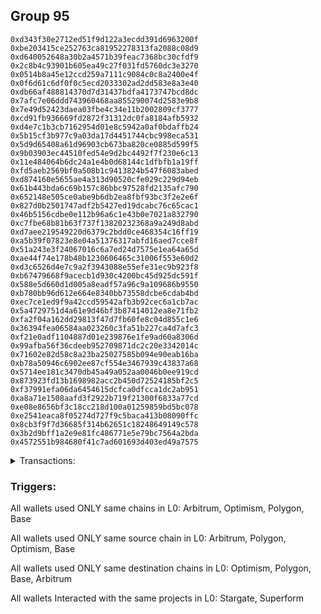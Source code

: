 ## Group 95

```0x65ed3a9b7205a96620d78b6350497bdbb0a95336
0xd343f30e2712ed51f9d122a3ecdd391d6963200f
0xbe203415ce252763ca81952278313fa2088c08d9
0xd640052648a30b2a4571b39feac7368bc30cfdf9
0x2c8b4c93901b605ea49c27f031fd5760dc3e3270
0x0514b8a45e12ccd259a7111c9084c0c8a2400e4f
0x0f6d61c6df0f0c5ecd2033302ad2dd583e8a3e40
0xdb66af488814370d7d31437bdfa4173747bcd8dc
0x7afc7e06ddd743960468aa855290074d2583e9b8
0x7e49d52423daea03fbe4c34e11b2002809cf3777
0xcd91fb936669fd2872f31312dc0fa8184afb5932
0xd4e7c1b3cb7162954d01e8c5942a0af0bdaffb24
0x5b15cf3b977c9a03da17d4451744cbc998eca531
0x5d9d65408a61d96903cb673ba820ce0885d599f5
0x9b03903ec44510fed54e9d2bc4492f7f230e6c13
0x11e484064b6dc24a1e4b0d68144c1dfbfb1a19ff
0xfd5aeb2569bf0a508b1c9413824b547f6083abed
0xd874160e5655ae4a313d90520cfe029c229d94eb
0x61b443bda6c69b157c86bbc97528fd2135afc790
0x652148e505ce0abe9b6db2ea8fbf93bc3f2e2e6f
0x827d0b2501747adf2b5427ed19dcabc76c65cac1
0x46b5156cdbe0e112b96a6c1e43b0e7021a832790
0xc7fbe68b81b63f737f13820232368a9a249d8abd
0xd7aee219549220d6379c2bdd0ce468354c16ff19
0xa5b39f07823e8e04a51376317abfd16aed7cce8f
0x51a243e3f24067016c6a7ed24d7575e1ea64a65d
0xae44f74e178b48b1230606465c31006f553e60d2
0xd3c6526d4e7c9a2f3943088e55efe31ec9b923f8
0xb67479668f9acecb1d930c4200bc45d925dc591f
0x588e5d660d1d005a8eadf57a96c9a109686b9550
0xb780bb96d612e664e8340bb73558dcbe6cdab4bd
0xec7ce1ed9f9a42ccd59542afb3b92cec6a1cb7ac
0x5a4729751d4a61e9d46bf3b87414012ea8e71fb2
0xfa2f04a162dd29813f47d7fb60fe8c04d855c1e6
0x36394fea06584aa023260c3fa51b227ca4d7afc3
0xf21e0adf1104887d01e239876e1fe9ad60a8306d
0x99afba56f36cdeeb952709871dc2c20e3342014c
0x71602e82d58c8a23ba25027585b094e90eab16ba
0xb78a50946c6902ee87cf554e3467939c43837a68
0x5714ee181c3470db45a49a052aa0046b0ee919cd
0x873923fd13b1698982acc2b450d72524185bf2c5
0xf37991efa06da6454615dcfca0dfcca1dc2ab951
0xa8a71e1508aafd3f2922b719f21300f6833a77cd
0xe08e8656bf3c18cc218d100a01259859bd5bc078
0xe2541eaca8f05274d727f9c5baca413b08090ffc
0x8cb3f9f7d36685f314b62651c18248649149c578
0x3b2d9bff1a2e9e81fc486771e5e79bc7564a2bda
0x4572551b984680f41c7ad601693d403ed49a7575
```
<details>
<summary>Transactions:</summary>

Hashes: 

Wallet: 0x65ed3a9b7205a96620d78b6350497bdbb0a95336

       Hash: 0x7a81b292010f8514c39116b65eaa41218b46dbbb2a465c74a5e37089786e304d
         - source chain: Arbitrum
         - destination chain: Optimism
         - project: Stargate
         - contract: 0x352d8275aae3e0c2404d9f68f6cee084b5beb3dd
         - value USD: 18.683226933
       Hash: 0x16eaf4288bdbec7cc9394283bd096f7708c2754c7acdb90fcce9c4971307830c
         - source chain: Polygon
         - destination chain: Optimism
         - project: Superform
         - contract: 0x8a3e646d9fdaa5ce032743fce4d81b5fa8723be2
       Hash: 0xbc59cc4af0132f5df76b408b177a9c128f59a70d35821d0349d8e7d484749061
         - source chain: Optimism
         - destination chain: Polygon
         - project: Superform
         - contract: 0x8a3e646d9fdaa5ce032743fce4d81b5fa8723be2
       Hash: 0xffb08402644f70e7ed1cdad0d96d91605d89454ce60721900c64cd698d8b31e4
         - source chain: Arbitrum
         - destination chain: Base
         - project: Superform
         - contract: 0x8a3e646d9fdaa5ce032743fce4d81b5fa8723be2
       Hash: 0xb36043ad32deda9e6edc4dab14b774d9cbbd443d7790d9d587918481ba82828a
         - source chain: Base
         - destination chain: Arbitrum
         - project: Superform
         - contract: 0x8a3e646d9fdaa5ce032743fce4d81b5fa8723be2
Wallet: 0xd343f30e2712ed51f9d122a3ecdd391d6963200f

       Hash:0x59f5a70f0462d6ae3c2401468bfa6e4179cd1d31145a0cff3a361e24f10417e1
         - source chain: Arbitrum
         - destination chain: Optimism
         - project: Stargate
         - contract: 0x352d8275aae3e0c2404d9f68f6cee084b5beb3dd
         - value USD: 18.465375173
       Hash:0xe24651d9304a2dc34751d393f112e1c43e8b3ded3bd6ab9064c1e10bf4d925f2
         - source chain: Polygon
         - destination chain: Optimism
         - project: Superform
         - contract: 0x8a3e646d9fdaa5ce032743fce4d81b5fa8723be2
       Hash:0x2049cbb805caf5b874bff32295861240ea6c63d48a2df6df99c6f3a6cdbc1cdb
         - source chain: Base
         - destination chain: Arbitrum
         - project: Superform
         - contract: 0x8a3e646d9fdaa5ce032743fce4d81b5fa8723be2
       Hash:0x9defbdfccd882d1b30a02249c96046b921c3612a59e8e176641df3c0659b9a7d
         - source chain: Arbitrum
         - destination chain: Base
         - project: Superform
         - contract: 0x8a3e646d9fdaa5ce032743fce4d81b5fa8723be2
       Hash:0x6c74c88a448fbd3c94fc879b273af7dc0a745278418ad99148ec3ee10d3cadeb
         - source chain: Optimism
         - destination chain: Polygon
         - project: Superform
         - contract: 0x8a3e646d9fdaa5ce032743fce4d81b5fa8723be2
Wallet: 0xbe203415ce252763ca81952278313fa2088c08d9

       Hash:0xfbd1bffb5efba3ce9d66454a9b5a36443ed5238a18e015a4e19608090b6df539
         - source chain: Arbitrum
         - destination chain: Optimism
         - project: Stargate
         - contract: 0x352d8275aae3e0c2404d9f68f6cee084b5beb3dd
         - value USD: 20.186330984
       Hash:0x8404a8b524e1ad564451bfb258ace2e8462932af01d476e4adb6daae314c0e7a
         - source chain: Arbitrum
         - destination chain: Base
         - project: Superform
         - contract: 0x8a3e646d9fdaa5ce032743fce4d81b5fa8723be2
       Hash:0xaf49921a4f25383d4aa3be441cf2247f33262d8f6a41acd16b89a5659d422b1f
         - source chain: Optimism
         - destination chain: Polygon
         - project: Superform
         - contract: 0x8a3e646d9fdaa5ce032743fce4d81b5fa8723be2
       Hash:0x34be8f4a600d18342c8a034ed304297a0938fe91eee417b96b38c5b9d69b3e74
         - source chain: Polygon
         - destination chain: Optimism
         - project: Superform
         - contract: 0x8a3e646d9fdaa5ce032743fce4d81b5fa8723be2
       Hash:0x2948f26f58bb42d7528185e4fbe41cf6b28a4edde02a297ba6f6a24746117db9
         - source chain: Base
         - destination chain: Arbitrum
         - project: Superform
         - contract: 0x8a3e646d9fdaa5ce032743fce4d81b5fa8723be2
Wallet: 0xd640052648a30b2a4571b39feac7368bc30cfdf9

       Hash:0x6760dca9282205c42111c509b25dc6faa222e564eebd6cb3afff376f7da23b64
         - source chain: Arbitrum
         - destination chain: Optimism
         - project: Stargate
         - contract: 0x352d8275aae3e0c2404d9f68f6cee084b5beb3dd
         - value USD: 20.266877291
       Hash:0x96c84735c344a857166b7d555bae388e255d8d1b2738dcd2729fdbfa9e5a8d86
         - source chain: Base
         - destination chain: Arbitrum
         - project: Superform
         - contract: 0x8a3e646d9fdaa5ce032743fce4d81b5fa8723be2
       Hash:0xc55cea5f7053d2603452fa3ad0f9f01e9ee2304d87c2a730eee83773efc2558b
         - source chain: Polygon
         - destination chain: Optimism
         - project: Superform
         - contract: 0x8a3e646d9fdaa5ce032743fce4d81b5fa8723be2
       Hash:0x3ae802a5915d6d64ff90232d82fe7180a39d7f242b8ac0eebc5b25b4013215bc
         - source chain: Arbitrum
         - destination chain: Base
         - project: Superform
         - contract: 0x8a3e646d9fdaa5ce032743fce4d81b5fa8723be2
       Hash:0x9f6dac0b9bc9037012d00acafaedc2917a77e3ab443c9ccf90f0b9e475268062
         - source chain: Optimism
         - destination chain: Polygon
         - project: Superform
         - contract: 0x8a3e646d9fdaa5ce032743fce4d81b5fa8723be2
Wallet: 0x2c8b4c93901b605ea49c27f031fd5760dc3e3270

       Hash:0xc579c0897127e0132de08a970af6512c7c9445ea2fa6f0b1fec7188176ed4b3a
         - source chain: Arbitrum
         - destination chain: Optimism
         - project: Stargate
         - contract: 0x352d8275aae3e0c2404d9f68f6cee084b5beb3dd
         - value USD: 18.278147019
       Hash:0xd7a5cbc9d01a6e72396bdd5549d666cdbf15648aeafdd03b72c2f63376512504
         - source chain: Arbitrum
         - destination chain: Base
         - project: Superform
         - contract: 0x8a3e646d9fdaa5ce032743fce4d81b5fa8723be2
       Hash:0x422b33458354a5291792b25cedd0481c76e07659bd53621c5c9728e985bef225
         - source chain: Optimism
         - destination chain: Polygon
         - project: Superform
         - contract: 0x8a3e646d9fdaa5ce032743fce4d81b5fa8723be2
       Hash:0x04b583905a7f293d5589b9d9c55497f26b9ff8465da9dc2c5cf41998d778e378
         - source chain: Polygon
         - destination chain: Optimism
         - project: Superform
         - contract: 0x8a3e646d9fdaa5ce032743fce4d81b5fa8723be2
       Hash:0x59e35fb701cded9adb65c2b4739cf72f5bb45ecea3cb6268970f8a8f44553ed2
         - source chain: Base
         - destination chain: Arbitrum
         - project: Superform
         - contract: 0x8a3e646d9fdaa5ce032743fce4d81b5fa8723be2
Wallet: 0x0514b8a45e12ccd259a7111c9084c0c8a2400e4f

       Hash:0xeb7cb963d409ed77926338e83c0ae9adcd5c4939592baf48a09fc709c17aa6ac
         - source chain: Arbitrum
         - destination chain: Optimism
         - project: Stargate
         - contract: 0x352d8275aae3e0c2404d9f68f6cee084b5beb3dd
         - value USD: 20.199425018
       Hash:0xe73c046c4d50aea12c838c6d1053f4723fb18fb76a70bd1695ce748f3e6f6e6a
         - source chain: Optimism
         - destination chain: Polygon
         - project: Superform
         - contract: 0x8a3e646d9fdaa5ce032743fce4d81b5fa8723be2
       Hash:0x87e920ba37921aecf1a30cf0c1bd6795e6f3416c9e7825d3279ef98dbaf5ff70
         - source chain: Polygon
         - destination chain: Optimism
         - project: Superform
         - contract: 0x8a3e646d9fdaa5ce032743fce4d81b5fa8723be2
       Hash:0x7d439a04143a14b952434c2f15e2ce2721c62462ade478b85d857a4c171808f2
         - source chain: Base
         - destination chain: Arbitrum
         - project: Superform
         - contract: 0x8a3e646d9fdaa5ce032743fce4d81b5fa8723be2
       Hash:0x888c6ac66ef1b92fc61f205abf618de0fd49398ddd9b6030e0841114c846582c
         - source chain: Arbitrum
         - destination chain: Base
         - project: Superform
         - contract: 0x8a3e646d9fdaa5ce032743fce4d81b5fa8723be2
Wallet: 0x0f6d61c6df0f0c5ecd2033302ad2dd583e8a3e40

       Hash:0x680f5f306f39a1d4224850f8070a715eaf4a5fec2b6f629ba82118f30031dcce
         - source chain: Arbitrum
         - destination chain: Optimism
         - project: Stargate
         - contract: 0x352d8275aae3e0c2404d9f68f6cee084b5beb3dd
         - value USD: 18.965220986
       Hash:0x5782a523303e17bf938d4575a9dd72af4074453318a285fc3f83093134baba3b
         - source chain: Base
         - destination chain: Arbitrum
         - project: Superform
         - contract: 0x8a3e646d9fdaa5ce032743fce4d81b5fa8723be2
       Hash:0x708945e0a7eab277953e8ff62a007aba4a9c27f29bea0f1c42d1046d6b8f3fea
         - source chain: Arbitrum
         - destination chain: Base
         - project: Superform
         - contract: 0x8a3e646d9fdaa5ce032743fce4d81b5fa8723be2
       Hash:0xf099fd1cf68f23eea967dd39cf7ef83358a0221f2b0d140da5f1ab4df18863ec
         - source chain: Optimism
         - destination chain: Polygon
         - project: Superform
         - contract: 0x8a3e646d9fdaa5ce032743fce4d81b5fa8723be2
       Hash:0x6511996213722014b88d6a5de0c1a1a4f2d5cf8097b26c3ecf8cf1e4c84a58f3
         - source chain: Polygon
         - destination chain: Optimism
         - project: Superform
         - contract: 0x8a3e646d9fdaa5ce032743fce4d81b5fa8723be2
Wallet: 0xdb66af488814370d7d31437bdfa4173747bcd8dc

       Hash:0x79581642a06bce5041a17870371168b2e3ff42fd30920dda884f6df9486507f4
         - source chain: Arbitrum
         - destination chain: Optimism
         - project: Stargate
         - contract: 0x352d8275aae3e0c2404d9f68f6cee084b5beb3dd
         - value USD: 18.52162264
       Hash:0x2c0a52d5fceb0f17688d1ab918b59699f6580937a39cb7b898b162abf3c9aebc
         - source chain: Polygon
         - destination chain: Optimism
         - project: Superform
         - contract: 0x8a3e646d9fdaa5ce032743fce4d81b5fa8723be2
       Hash:0x55461058c3b1767638636118e46e5040c37b4d42e9efc1638121d497b4b01488
         - source chain: Base
         - destination chain: Arbitrum
         - project: Superform
         - contract: 0x8a3e646d9fdaa5ce032743fce4d81b5fa8723be2
       Hash:0x8db0b845f41985908d477db00193ec9484a9660d89deb488595cc3f1a48ec487
         - source chain: Arbitrum
         - destination chain: Base
         - project: Superform
         - contract: 0x8a3e646d9fdaa5ce032743fce4d81b5fa8723be2
       Hash:0x29a627c719a527fbacb2adfdce0546f578c78f4517554ee9deca7a863a3b9f8d
         - source chain: Optimism
         - destination chain: Polygon
         - project: Superform
         - contract: 0x8a3e646d9fdaa5ce032743fce4d81b5fa8723be2
Wallet: 0x7afc7e06ddd743960468aa855290074d2583e9b8

       Hash:0xd97b1f1d8c9c753c0848b6c314ebe9cb2f28c4289ea68c2fb01aaabf722c6d35
         - source chain: Arbitrum
         - destination chain: Optimism
         - project: Stargate
         - contract: 0x352d8275aae3e0c2404d9f68f6cee084b5beb3dd
         - value USD: 18.457004912
       Hash:0xce4979820773bc5363411ba43154178481b2248ae17e281f0a9786b847fd5708
         - source chain: Base
         - destination chain: Arbitrum
         - project: Superform
         - contract: 0x8a3e646d9fdaa5ce032743fce4d81b5fa8723be2
       Hash:0x8525c600850681c50edec11a7d40bb65c5dc5e497c6e95ca88bf01a81c08e76a
         - source chain: Arbitrum
         - destination chain: Base
         - project: Superform
         - contract: 0x8a3e646d9fdaa5ce032743fce4d81b5fa8723be2
       Hash:0x850f0d27e3121ce8723f322ab572116d8b6b5871a58e3079aeb6d5675f4237b3
         - source chain: Optimism
         - destination chain: Polygon
         - project: Superform
         - contract: 0x8a3e646d9fdaa5ce032743fce4d81b5fa8723be2
       Hash:0x779965d612d96d112a24c01580566ee07d054cbf66166a26b86f3a3ab8e450df
         - source chain: Polygon
         - destination chain: Optimism
         - project: Superform
         - contract: 0x8a3e646d9fdaa5ce032743fce4d81b5fa8723be2
Wallet: 0x7e49d52423daea03fbe4c34e11b2002809cf3777

       Hash:0xfd093fa5e3fa26823bcf0d1dcdd30c78b8359085c9c3e42433fb990bcdd3830c
         - source chain: Arbitrum
         - destination chain: Optimism
         - project: Stargate
         - contract: 0x352d8275aae3e0c2404d9f68f6cee084b5beb3dd
         - value USD: 18.22925072
       Hash:0x61d19d903020ee77f96943c828a3e75c3a74d7c3d4d1a8aa585f51c5a1af0f9a
         - source chain: Arbitrum
         - destination chain: Base
         - project: Superform
         - contract: 0x8a3e646d9fdaa5ce032743fce4d81b5fa8723be2
       Hash:0xcd904f5b55c28ef71fac59f3dbf65c815495ec775f83570be5f83630f074803e
         - source chain: Optimism
         - destination chain: Polygon
         - project: Superform
         - contract: 0x8a3e646d9fdaa5ce032743fce4d81b5fa8723be2
       Hash:0xc05f7c37478ee2482ed7c6fe7ee17e56c08463e092c1539f43ce6e7b5c22e78e
         - source chain: Polygon
         - destination chain: Optimism
         - project: Superform
         - contract: 0x8a3e646d9fdaa5ce032743fce4d81b5fa8723be2
       Hash:0x257f397090cd36e51be9c17a7060d1586a161dd7fb404ad23457bd391461432c
         - source chain: Base
         - destination chain: Arbitrum
         - project: Superform
         - contract: 0x8a3e646d9fdaa5ce032743fce4d81b5fa8723be2
Wallet: 0xcd91fb936669fd2872f31312dc0fa8184afb5932

       Hash:0x6edc0e76adb4bd9679c17012b8b5fe6c7c02e7e01a5bb3d87d15c5de505ea762
         - source chain: Arbitrum
         - destination chain: Optimism
         - project: Stargate
         - contract: 0x352d8275aae3e0c2404d9f68f6cee084b5beb3dd
         - value USD: 19.74185721
       Hash:0x1523ca02dce2e2a406e4d87631597bfa1ca0e9833f7eee60ba860671b356165f
         - source chain: Polygon
         - destination chain: Optimism
         - project: Superform
         - contract: 0x8a3e646d9fdaa5ce032743fce4d81b5fa8723be2
       Hash:0xdf119844da6cd51726ed43135b234f97a790dd9b60b85032c7de0be963289d26
         - source chain: Optimism
         - destination chain: Polygon
         - project: Superform
         - contract: 0x8a3e646d9fdaa5ce032743fce4d81b5fa8723be2
       Hash:0xca3a40dbbe63e642b3e4626762b6ddada356529e2ab5231a5b4f2fd9e6b0b49f
         - source chain: Base
         - destination chain: Arbitrum
         - project: Superform
         - contract: 0x8a3e646d9fdaa5ce032743fce4d81b5fa8723be2
       Hash:0xff4d11c7b8438ddf5a96ef00f1f859b6d23c1429a01b7db2d880be840a5199d9
         - source chain: Arbitrum
         - destination chain: Base
         - project: Superform
         - contract: 0x8a3e646d9fdaa5ce032743fce4d81b5fa8723be2
Wallet: 0xd4e7c1b3cb7162954d01e8c5942a0af0bdaffb24

       Hash:0x5f8699c3bddfd4cb228ddea6b805aa5e238d184dba413a11db32728312bd2d9c
         - source chain: Arbitrum
         - destination chain: Optimism
         - project: Stargate
         - contract: 0x352d8275aae3e0c2404d9f68f6cee084b5beb3dd
         - value USD: 18.843626168
       Hash:0x0aa753ccff50a9376563b34a9eeab476899e62e15fbdb11bf9e45b9a83211cbf
         - source chain: Arbitrum
         - destination chain: Base
         - project: Superform
         - contract: 0x8a3e646d9fdaa5ce032743fce4d81b5fa8723be2
       Hash:0x0dc378ce43cea8eee1f1f45461297da2d35c10f048528752033eb04f7c1c3e82
         - source chain: Polygon
         - destination chain: Optimism
         - project: Superform
         - contract: 0x8a3e646d9fdaa5ce032743fce4d81b5fa8723be2
       Hash:0xb7a88f4e985ca69bcdecae5e94878df76569db9f143da40db2c5ec728f6fcd3a
         - source chain: Base
         - destination chain: Arbitrum
         - project: Superform
         - contract: 0x8a3e646d9fdaa5ce032743fce4d81b5fa8723be2
       Hash:0x13230f29e2c493968fc3e73251616cd8a186086f63f2ed59cf5ad44d5d3765e1
         - source chain: Optimism
         - destination chain: Polygon
         - project: Superform
         - contract: 0x8a3e646d9fdaa5ce032743fce4d81b5fa8723be2
Wallet: 0x5b15cf3b977c9a03da17d4451744cbc998eca531

       Hash:0xeaea52b03d9acd4c34ccfdc76654ce5d18db85346842a3f0f549f19eab98583e
         - source chain: Arbitrum
         - destination chain: Optimism
         - project: Stargate
         - contract: 0x352d8275aae3e0c2404d9f68f6cee084b5beb3dd
         - value USD: 19.240063744
       Hash:0x4bdfe2a7236cb0f2b1766ce73dee44b00b11723820ad58fdd2193de5ae9b4ed2
         - source chain: Optimism
         - destination chain: Polygon
         - project: Superform
         - contract: 0x8a3e646d9fdaa5ce032743fce4d81b5fa8723be2
       Hash:0xfc249b6009f2d8508bb2b77f8678c02799e07ba8bbdab050bf6bd32ae279b666
         - source chain: Polygon
         - destination chain: Optimism
         - project: Superform
         - contract: 0x8a3e646d9fdaa5ce032743fce4d81b5fa8723be2
       Hash:0xb8b62905db7c8f99deb85b0c6d895aa74d0f0a8402507df763db17ccd10cc68e
         - source chain: Base
         - destination chain: Arbitrum
         - project: Superform
         - contract: 0x8a3e646d9fdaa5ce032743fce4d81b5fa8723be2
       Hash:0xf000ee137bd3100ee608b0b98624316c60ce174156d40849fea274076af2b4fa
         - source chain: Arbitrum
         - destination chain: Base
         - project: Superform
         - contract: 0x8a3e646d9fdaa5ce032743fce4d81b5fa8723be2
Wallet: 0x5d9d65408a61d96903cb673ba820ce0885d599f5

       Hash:0x9e72e3aa7c8793a7e4a2bb059926b8ebe399583aea0544887166608d4668cb3f
         - source chain: Arbitrum
         - destination chain: Optimism
         - project: Stargate
         - contract: 0x352d8275aae3e0c2404d9f68f6cee084b5beb3dd
         - value USD: 18.866448864
       Hash:0xf97d7ddbb97d6e608839bb1ee1c9e5565f7179bb6ed3b122945a60b52c917ebe
         - source chain: Arbitrum
         - destination chain: Base
         - project: Superform
         - contract: 0x8a3e646d9fdaa5ce032743fce4d81b5fa8723be2
       Hash:0x9925fb749a52993d3b4b090f0156270215311642eccf62d93f12bd4a1a045d53
         - source chain: Polygon
         - destination chain: Optimism
         - project: Superform
         - contract: 0x8a3e646d9fdaa5ce032743fce4d81b5fa8723be2
       Hash:0xe1eeebd33a73e136e0acbf26a953229fb65244ed4049b7e5fdaa10774b38c12f
         - source chain: Base
         - destination chain: Arbitrum
         - project: Superform
         - contract: 0x8a3e646d9fdaa5ce032743fce4d81b5fa8723be2
       Hash:0x0080b0575cfede660b896a82d6e3b28c30b085b36ec4ed604392446de65d1ca0
         - source chain: Optimism
         - destination chain: Polygon
         - project: Superform
         - contract: 0x8a3e646d9fdaa5ce032743fce4d81b5fa8723be2
Wallet: 0x9b03903ec44510fed54e9d2bc4492f7f230e6c13

       Hash:0xf85afc4798996a95830ff06cfd3c668e5e1f38ab93ddd63a2c8a88a526b46b36
         - source chain: Arbitrum
         - destination chain: Optimism
         - project: Stargate
         - contract: 0x352d8275aae3e0c2404d9f68f6cee084b5beb3dd
         - value USD: 20.378153828
       Hash:0xa3db2fa2a7ff21455c6f34e1598f87f93db494e7b948f80ae3f80ed1e358d340
         - source chain: Polygon
         - destination chain: Optimism
         - project: Superform
         - contract: 0x8a3e646d9fdaa5ce032743fce4d81b5fa8723be2
       Hash:0x8917133d3398ae311e95d8f6c5ac33c761cea8502b73263d8a5ea5e9c0aa18ea
         - source chain: Arbitrum
         - destination chain: Base
         - project: Superform
         - contract: 0x8a3e646d9fdaa5ce032743fce4d81b5fa8723be2
       Hash:0xbc638dc45d4ad7bec9107b0c794d3c013f53cc104f8c787bc2fceda7346ad39e
         - source chain: Base
         - destination chain: Arbitrum
         - project: Superform
         - contract: 0x8a3e646d9fdaa5ce032743fce4d81b5fa8723be2
       Hash:0x51f6f83e1f91b064ef2706e9bba1b3dd794c9e860fff95ba030e833470df3b5e
         - source chain: Optimism
         - destination chain: Polygon
         - project: Superform
         - contract: 0x8a3e646d9fdaa5ce032743fce4d81b5fa8723be2
Wallet: 0x11e484064b6dc24a1e4b0d68144c1dfbfb1a19ff

       Hash:0x31316d808be6e2ac81d6583aeae913de0ae0efb5d8dd2e0b04713bfe6c606bc5
         - source chain: Arbitrum
         - destination chain: Optimism
         - project: Stargate
         - contract: 0x352d8275aae3e0c2404d9f68f6cee084b5beb3dd
         - value USD: 19.347764109
       Hash:0xe345cf5cbdb1f5ac9dd5a73b59a1a8d99ac9ea40afb14bc1ef6039e89d030462
         - source chain: Base
         - destination chain: Arbitrum
         - project: Superform
         - contract: 0x8a3e646d9fdaa5ce032743fce4d81b5fa8723be2
       Hash:0xc73ea24331fae4ae7e42559e79f3a13b30f9b55d70318703a5545b2a50261788
         - source chain: Polygon
         - destination chain: Optimism
         - project: Superform
         - contract: 0x8a3e646d9fdaa5ce032743fce4d81b5fa8723be2
       Hash:0xb5f70a2d46cba7c765ad9c928409fb1cf6031c4225ce4f1fb419de81152caa82
         - source chain: Optimism
         - destination chain: Polygon
         - project: Superform
         - contract: 0x8a3e646d9fdaa5ce032743fce4d81b5fa8723be2
       Hash:0x8282e53f5c34a87e37804852cc61b892a7ccce2b93e4f3b2b409e2e82f9911d0
         - source chain: Arbitrum
         - destination chain: Base
         - project: Superform
         - contract: 0x8a3e646d9fdaa5ce032743fce4d81b5fa8723be2
Wallet: 0xfd5aeb2569bf0a508b1c9413824b547f6083abed

       Hash:0x165d8c18791edec26ef23d6832a16fe4fc95afedcf2510dec85a3aae589664cb
         - source chain: Arbitrum
         - destination chain: Optimism
         - project: Stargate
         - contract: 0x352d8275aae3e0c2404d9f68f6cee084b5beb3dd
         - value USD: 19.250868127
       Hash:0x1ea0d77d55b95aa1449b2f4794a18cea5853676e8571cfc3eea8133321e93d35
         - source chain: Optimism
         - destination chain: Polygon
         - project: Superform
         - contract: 0x8a3e646d9fdaa5ce032743fce4d81b5fa8723be2
       Hash:0x4621bebab72add4b39a47f7d4c02df61ffd91702a33b2e133c63696e609205a7
         - source chain: Polygon
         - destination chain: Optimism
         - project: Superform
         - contract: 0x8a3e646d9fdaa5ce032743fce4d81b5fa8723be2
       Hash:0x9a9c5a94bf9adf696d18bb98504ade8e98ee76cde38d1c8da3e53c1093fcf1e4
         - source chain: Arbitrum
         - destination chain: Base
         - project: Superform
         - contract: 0x8a3e646d9fdaa5ce032743fce4d81b5fa8723be2
       Hash:0x1cda725707b79d076bc2505448d937417ef71cac8ecefa0eaa3e9a438687831e
         - source chain: Base
         - destination chain: Arbitrum
         - project: Superform
         - contract: 0x8a3e646d9fdaa5ce032743fce4d81b5fa8723be2
Wallet: 0xd874160e5655ae4a313d90520cfe029c229d94eb

       Hash:0xfda926713186b8ae8fc972ca498fc7205a9f43ad67856f3badc070afe705b654
         - source chain: Arbitrum
         - destination chain: Optimism
         - project: Stargate
         - contract: 0x352d8275aae3e0c2404d9f68f6cee084b5beb3dd
         - value USD: 20.401344262
       Hash:0x4be866f1411bdac642dfacd6c1cbed7d34d302fe09e4cf1d88306b6a1b1225ef
         - source chain: Arbitrum
         - destination chain: Base
         - project: Superform
         - contract: 0x8a3e646d9fdaa5ce032743fce4d81b5fa8723be2
       Hash:0x247edf58cce4a2adb41631e6edff11767767844339e80d172f435e4f9de530b5
         - source chain: Polygon
         - destination chain: Optimism
         - project: Superform
         - contract: 0x8a3e646d9fdaa5ce032743fce4d81b5fa8723be2
       Hash:0x5bcf87be89c7b25644d201627ebd7c8126e09a1d0782e3aff33db4fbfcca7d9f
         - source chain: Base
         - destination chain: Arbitrum
         - project: Superform
         - contract: 0x8a3e646d9fdaa5ce032743fce4d81b5fa8723be2
       Hash:0x4876cb4a80f566308aea5b6352909718de81b1771ca14aa1545c2ffe488f9d8d
         - source chain: Optimism
         - destination chain: Polygon
         - project: Superform
         - contract: 0x8a3e646d9fdaa5ce032743fce4d81b5fa8723be2
Wallet: 0x61b443bda6c69b157c86bbc97528fd2135afc790

       Hash:0x456c4d300663be9199068bbf50735560bef7bc70a59fddfa2941173a45334756
         - source chain: Arbitrum
         - destination chain: Optimism
         - project: Stargate
         - contract: 0x352d8275aae3e0c2404d9f68f6cee084b5beb3dd
         - value USD: 18.985791184
       Hash:0x396d4b12e7d31e5082cf5a3b6fc3c78927b0802d2747ad1b41342144965779ae
         - source chain: Arbitrum
         - destination chain: Base
         - project: Superform
         - contract: 0x8a3e646d9fdaa5ce032743fce4d81b5fa8723be2
       Hash:0xc23e7836e10252bb6903b69018a8ca13a675dd45a3035f2eceae421a5e6b996b
         - source chain: Polygon
         - destination chain: Optimism
         - project: Superform
         - contract: 0x8a3e646d9fdaa5ce032743fce4d81b5fa8723be2
       Hash:0x75a81835a287c261aa6ea3b2def5e864aed3af79cca2c788e0f1925fda7c2bd4
         - source chain: Base
         - destination chain: Arbitrum
         - project: Superform
         - contract: 0x8a3e646d9fdaa5ce032743fce4d81b5fa8723be2
       Hash:0x8928673b434c1909a38846e63ad3f1ba5d7f2ac65cb2eed8e69dd2e44e226646
         - source chain: Optimism
         - destination chain: Polygon
         - project: Superform
         - contract: 0x8a3e646d9fdaa5ce032743fce4d81b5fa8723be2
Wallet: 0x652148e505ce0abe9b6db2ea8fbf93bc3f2e2e6f

       Hash:0xc6f2563b405d0856ca8d3f4d43eb55b8a04c3c4b7a1b46937440f388d7366722
         - source chain: Arbitrum
         - destination chain: Optimism
         - project: Stargate
         - contract: 0x352d8275aae3e0c2404d9f68f6cee084b5beb3dd
         - value USD: 20.163776764
       Hash:0x6f99813849dfba773410ed14c5bf5e37fa39d3faec0259e5ff294dc6da76325a
         - source chain: Base
         - destination chain: Arbitrum
         - project: Superform
         - contract: 0x8a3e646d9fdaa5ce032743fce4d81b5fa8723be2
       Hash:0x286fb92f1208292200c8cdd41b2251f1f1da6309df651823e19b6c4da19c047a
         - source chain: Polygon
         - destination chain: Optimism
         - project: Superform
         - contract: 0x8a3e646d9fdaa5ce032743fce4d81b5fa8723be2
       Hash:0xb51e5c16795b0622aeb443c47f7b5235e25bcea6e3bafce9351eb91d62774832
         - source chain: Arbitrum
         - destination chain: Base
         - project: Superform
         - contract: 0x8a3e646d9fdaa5ce032743fce4d81b5fa8723be2
       Hash:0x2b7710b447320001970b6c5415cbf5ccbbca61d098bf2d13120bf424d30b8d54
         - source chain: Optimism
         - destination chain: Polygon
         - project: Superform
         - contract: 0x8a3e646d9fdaa5ce032743fce4d81b5fa8723be2
Wallet: 0x827d0b2501747adf2b5427ed19dcabc76c65cac1

       Hash:0x75d541bf19e5be9730c80559bc957d775681287304e2eee4bb530c45fc874279
         - source chain: Arbitrum
         - destination chain: Optimism
         - project: Stargate
         - contract: 0x352d8275aae3e0c2404d9f68f6cee084b5beb3dd
         - value USD: 18.39014099
       Hash:0x55e1f5146b79b9ad9930a0a8a2398db0a49e30aa049ccb77f1c15f9988b442ed
         - source chain: Base
         - destination chain: Arbitrum
         - project: Superform
         - contract: 0x8a3e646d9fdaa5ce032743fce4d81b5fa8723be2
       Hash:0x902210306ed49c6ec4a3cfbbbaf9c6dc40db394e59f710a3af914b6d09136e00
         - source chain: Polygon
         - destination chain: Optimism
         - project: Superform
         - contract: 0x8a3e646d9fdaa5ce032743fce4d81b5fa8723be2
       Hash:0x297cf028aeae1f864679c29671ee659ce0cae9cdf37f58f14312bb33bce3c1a3
         - source chain: Arbitrum
         - destination chain: Base
         - project: Superform
         - contract: 0x8a3e646d9fdaa5ce032743fce4d81b5fa8723be2
       Hash:0xda44ce9a31572ab01c22858dc9d50913dc8c594af368bccf4f07785f9d09013b
         - source chain: Optimism
         - destination chain: Polygon
         - project: Superform
         - contract: 0x8a3e646d9fdaa5ce032743fce4d81b5fa8723be2
Wallet: 0x46b5156cdbe0e112b96a6c1e43b0e7021a832790

       Hash:0x2c5c40deccc71423d3a41eb6a98e390ac7c1e228f93ead90c92fe8a98dc2b40d
         - source chain: Arbitrum
         - destination chain: Optimism
         - project: Stargate
         - contract: 0x352d8275aae3e0c2404d9f68f6cee084b5beb3dd
         - value USD: 20.192639015
       Hash:0xe83c5a1788c3f0e4e2f58e54e3162b1d5b54af81f815b81c37d2a3be472a4d14
         - source chain: Arbitrum
         - destination chain: Base
         - project: Superform
         - contract: 0x8a3e646d9fdaa5ce032743fce4d81b5fa8723be2
       Hash:0xbb8919b942d26104322dc4d3b3bd466a0387d9a128b1b00db2736ae99164f943
         - source chain: Polygon
         - destination chain: Optimism
         - project: Superform
         - contract: 0x8a3e646d9fdaa5ce032743fce4d81b5fa8723be2
       Hash:0xb69596ad00adc776b53cce9a115644d0de6897f3a3c5871e4db10211e75dbddf
         - source chain: Base
         - destination chain: Arbitrum
         - project: Superform
         - contract: 0x8a3e646d9fdaa5ce032743fce4d81b5fa8723be2
       Hash:0xdf1e81084c7d798c8bce8e889e8626d49af5785bf3f162989e58c710188488ff
         - source chain: Optimism
         - destination chain: Polygon
         - project: Superform
         - contract: 0x8a3e646d9fdaa5ce032743fce4d81b5fa8723be2
Wallet: 0xc7fbe68b81b63f737f13820232368a9a249d8abd

       Hash:0x6d91278235169e1bbc25bdcd895e4e79f7305ba31a9047a67ec8d122476ee026
         - source chain: Arbitrum
         - destination chain: Optimism
         - project: Stargate
         - contract: 0x352d8275aae3e0c2404d9f68f6cee084b5beb3dd
         - value USD: 20.103547768
       Hash:0x322e158bd89b879b5607e62145e20fc39225099b9559371a9e6da720d8c37b5e
         - source chain: Arbitrum
         - destination chain: Base
         - project: Superform
         - contract: 0x8a3e646d9fdaa5ce032743fce4d81b5fa8723be2
       Hash:0x6a4ad7b9b4692f8474262b3c69fb53da3846bccdff522a002c76fe70954591cd
         - source chain: Polygon
         - destination chain: Optimism
         - project: Superform
         - contract: 0x8a3e646d9fdaa5ce032743fce4d81b5fa8723be2
       Hash:0x7e62a31a6e2908b0b4f8c69436117d5c5d97e5403341d19515cd63fc4205e924
         - source chain: Base
         - destination chain: Arbitrum
         - project: Superform
         - contract: 0x8a3e646d9fdaa5ce032743fce4d81b5fa8723be2
       Hash:0x1f1135aa6de040b456d21337cfcce6ba7994483dbaaaf22075c8c26e40e916ed
         - source chain: Optimism
         - destination chain: Polygon
         - project: Superform
         - contract: 0x8a3e646d9fdaa5ce032743fce4d81b5fa8723be2
       Hash:0x1f1135aa6de040b456d21337cfcce6ba7994483dbaaaf22075c8c26e40e916ed
         - source chain: Optimism
         - destination chain: Polygon
         - project: Superform
         - contract: 0x8a3e646d9fdaa5ce032743fce4d81b5fa8723be2
Wallet: 0xd7aee219549220d6379c2bdd0ce468354c16ff19

       Hash:0x8f6500d1d5af7699dc3db2606f17440a5f9d834a81be2f9dac0007ed3c1b74ff
         - source chain: Arbitrum
         - destination chain: Optimism
         - project: Stargate
         - contract: 0x352d8275aae3e0c2404d9f68f6cee084b5beb3dd
         - value USD: 20.096958269
       Hash:0x9f5c1184ba6693754b186d1602c6e76f8f1a36c6293eeceaefef79181ef49669
         - source chain: Polygon
         - destination chain: Optimism
         - project: Superform
         - contract: 0x8a3e646d9fdaa5ce032743fce4d81b5fa8723be2
       Hash:0x41772ca3106c524bd42b68fe890b8431b398e74983c2fed51588a322bc7f9a5b
         - source chain: Optimism
         - destination chain: Polygon
         - project: Superform
         - contract: 0x8a3e646d9fdaa5ce032743fce4d81b5fa8723be2
       Hash:0x5328083205144c54a51e7509735f111339d4c96475d9fce79ca1a54714189f75
         - source chain: Base
         - destination chain: Arbitrum
         - project: Superform
         - contract: 0x8a3e646d9fdaa5ce032743fce4d81b5fa8723be2
       Hash:0x091fc21e6d23e34d4e6c95249c0d3dc4c449008165e895f72b5bb26155605c4f
         - source chain: Arbitrum
         - destination chain: Base
         - project: Stargate
         - contract: 0x352d8275aae3e0c2404d9f68f6cee084b5beb3dd
         - value USD: 53.850473649
       Hash:0x091fc21e6d23e34d4e6c95249c0d3dc4c449008165e895f72b5bb26155605c4f
         - source chain: Arbitrum
         - destination chain: Base
         - project: Stargate
         - contract: 0x352d8275aae3e0c2404d9f68f6cee084b5beb3dd
         - value USD: 53.850473649
Wallet: 0xa5b39f07823e8e04a51376317abfd16aed7cce8f

       Hash:0xb4f547681d6f1f18c03f91a24c94ce61aed2ab76ba4c07abc6b014ad165c9ea7
         - source chain: Arbitrum
         - destination chain: Optimism
         - project: Stargate
         - contract: 0x352d8275aae3e0c2404d9f68f6cee084b5beb3dd
         - value USD: 20.120576471
       Hash:0x27bf7c3bd9e28bbb904e1314662ecdf84d77f545da2aa266fd9b75d66edaea51
         - source chain: Polygon
         - destination chain: Optimism
         - project: Superform
         - contract: 0x8a3e646d9fdaa5ce032743fce4d81b5fa8723be2
       Hash:0x065947aabcc41859bd8332da2b060b5010f9e3226bc1bb1243fd6e2e1abdc2f4
         - source chain: Base
         - destination chain: Arbitrum
         - project: Superform
         - contract: 0x8a3e646d9fdaa5ce032743fce4d81b5fa8723be2
       Hash:0x13a306ad9cc1456727821916c8e36f98e4b6dc773728bd9800736c08a11d3307
         - source chain: Arbitrum
         - destination chain: Base
         - project: Superform
         - contract: 0x8a3e646d9fdaa5ce032743fce4d81b5fa8723be2
       Hash:0xbf3265cdee9c4fd1cb4166d2824dee50f8d2f2d237522ab1b2d3aa50ad7e038c
         - source chain: Optimism
         - destination chain: Polygon
         - project: Stargate
         - contract: 0x701a95707a0290ac8b90b3719e8ee5b210360883
         - value USD: 53.217371941
       Hash:0xbf3265cdee9c4fd1cb4166d2824dee50f8d2f2d237522ab1b2d3aa50ad7e038c
         - source chain: Optimism
         - destination chain: Polygon
         - project: Stargate
         - contract: 0x701a95707a0290ac8b90b3719e8ee5b210360883
         - value USD: 53.217371941
Wallet: 0x51a243e3f24067016c6a7ed24d7575e1ea64a65d

       Hash:0x37b137fe3f8298a1ccfc6c0d0228a2c96962e25aca91334fa9b0f8d9812ee726
         - source chain: Arbitrum
         - destination chain: Optimism
         - project: Stargate
         - contract: 0x352d8275aae3e0c2404d9f68f6cee084b5beb3dd
         - value USD: 20.163334078
       Hash:0x3011a1cbcb52ba033e00fe95d5ac2d9ab4dc1e6cf8dedc6eee40caf540f826a1
         - source chain: Optimism
         - destination chain: Polygon
         - project: Superform
         - contract: 0x8a3e646d9fdaa5ce032743fce4d81b5fa8723be2
       Hash:0x3011a1cbcb52ba033e00fe95d5ac2d9ab4dc1e6cf8dedc6eee40caf540f826a1
         - source chain: Optimism
         - destination chain: Polygon
         - project: Superform
         - contract: 0x8a3e646d9fdaa5ce032743fce4d81b5fa8723be2
       Hash:0x0895a9294923f0a979ca0cf7dc5e0bbe6dbc6b319384fff9553ffcc0cd8e5017
         - source chain: Polygon
         - destination chain: Optimism
         - project: Superform
         - contract: 0x8a3e646d9fdaa5ce032743fce4d81b5fa8723be2
       Hash:0xc658b11e804295cc6e0f61f0876196dc4d5defa464ad8029a9794b61f4e58b3b
         - source chain: Base
         - destination chain: Arbitrum
         - project: Superform
         - contract: 0x8a3e646d9fdaa5ce032743fce4d81b5fa8723be2
       Hash:0x6f99f28149f7443522e41e6037749e0b0dcf5b580fa5e6e37eff5222e5f34bbb
         - source chain: Arbitrum
         - destination chain: Base
         - project: Superform
         - contract: 0x8a3e646d9fdaa5ce032743fce4d81b5fa8723be2
Wallet: 0xae44f74e178b48b1230606465c31006f553e60d2

       Hash:0xb6668604ed8abf0bd1346f466fbadeec51f69d920d8f3d1eb337b004f9e45492
         - source chain: Arbitrum
         - destination chain: Optimism
         - project: Stargate
         - contract: 0x352d8275aae3e0c2404d9f68f6cee084b5beb3dd
         - value USD: 18.825239979
       Hash:0x0abdb67e07cd0401dc630d76a6fa72b8db82e30e7cb14cd7a4776c700b53a9df
         - source chain: Polygon
         - destination chain: Optimism
         - project: Superform
         - contract: 0x8a3e646d9fdaa5ce032743fce4d81b5fa8723be2
       Hash:0xf6b08d9cf26d9b59e45bfe8f409f3cdd506690ee23091ca9d49a623ac533670a
         - source chain: Base
         - destination chain: Arbitrum
         - project: Superform
         - contract: 0x8a3e646d9fdaa5ce032743fce4d81b5fa8723be2
       Hash:0x6f093695bcc7476bb38b464bca5d86779083a21bb1bffaf06d461ce18a44570b
         - source chain: Arbitrum
         - destination chain: Base
         - project: Superform
         - contract: 0x8a3e646d9fdaa5ce032743fce4d81b5fa8723be2
       Hash:0x04c95fcf2e62ba5cc6cea41ef9edfa02ca3598cbea067fbbf4798b0b1c20c6a0
         - source chain: Optimism
         - destination chain: Polygon
         - project: Superform
         - contract: 0x8a3e646d9fdaa5ce032743fce4d81b5fa8723be2
Wallet: 0xd3c6526d4e7c9a2f3943088e55efe31ec9b923f8

       Hash:0x1ce2a4e75a308b518d1f96542c5b5746e8c8ef437733136f2f9798898f382b3a
         - source chain: Arbitrum
         - destination chain: Optimism
         - project: Stargate
         - contract: 0x352d8275aae3e0c2404d9f68f6cee084b5beb3dd
         - value USD: 18.244772237
       Hash:0xb2becbff8b34d3bde0b34027441bbd94e70dd331293e886f77c1d67a87c09133
         - source chain: Base
         - destination chain: Arbitrum
         - project: Superform
         - contract: 0x8a3e646d9fdaa5ce032743fce4d81b5fa8723be2
       Hash:0xba1ad75021e4de872dd5276c42836e8caf21c93a5f40b14ebf0a3eaef7e7dcb4
         - source chain: Optimism
         - destination chain: Polygon
         - project: Superform
         - contract: 0x8a3e646d9fdaa5ce032743fce4d81b5fa8723be2
       Hash:0xbed11b1a7993e47b90d33bd919dcf4db611c9bfc3ea78899fd47dcafc784faaa
         - source chain: Arbitrum
         - destination chain: Base
         - project: Superform
         - contract: 0x8a3e646d9fdaa5ce032743fce4d81b5fa8723be2
       Hash:0xd1fb29fd90a977cb24c19977694d07c2c349fa33e04d98fa96110378573b7055
         - source chain: Polygon
         - destination chain: Optimism
         - project: Superform
         - contract: 0x8a3e646d9fdaa5ce032743fce4d81b5fa8723be2
Wallet: 0xb67479668f9acecb1d930c4200bc45d925dc591f

       Hash:0x10508e6650ac09680131d8003a5d0435ac9c53dc94b8c716a0d1ed6439dd2210
         - source chain: Arbitrum
         - destination chain: Optimism
         - project: Stargate
         - contract: 0x352d8275aae3e0c2404d9f68f6cee084b5beb3dd
         - value USD: 19.040715805
       Hash:0x9532adeed6f6012306cdfab73eae9f21762908e4b0045bcf9fbda94b31757669
         - source chain: Polygon
         - destination chain: Optimism
         - project: Superform
         - contract: 0x8a3e646d9fdaa5ce032743fce4d81b5fa8723be2
       Hash:0xe2050b9700ff6c94ee8b3c3f9d67eef62b3831b82cb1cff46df9ec2f7ac38f80
         - source chain: Arbitrum
         - destination chain: Base
         - project: Superform
         - contract: 0x8a3e646d9fdaa5ce032743fce4d81b5fa8723be2
       Hash:0x21a603f7eaea836d9eb44bbb2c65d6b02c00d6785fb220b1afa8e115e984131f
         - source chain: Base
         - destination chain: Arbitrum
         - project: Superform
         - contract: 0x8a3e646d9fdaa5ce032743fce4d81b5fa8723be2
       Hash:0xf2d863cb6042873f70180bbd9c2dbbf5cd2983805d98ee44d27af94842151a81
         - source chain: Optimism
         - destination chain: Polygon
         - project: Superform
         - contract: 0x8a3e646d9fdaa5ce032743fce4d81b5fa8723be2
Wallet: 0x588e5d660d1d005a8eadf57a96c9a109686b9550

       Hash:0xe4f24d9213c2bccc666c293d629f885273b3390aa30da3d6a892ff9f48a57a37
         - source chain: Arbitrum
         - destination chain: Optimism
         - project: Stargate
         - contract: 0x352d8275aae3e0c2404d9f68f6cee084b5beb3dd
         - value USD: 19.468452058
       Hash:0xce59d990be422bf384fee550cb19462cef1cfb09ca66d51f60f2a079c80fcda2
         - source chain: Base
         - destination chain: Arbitrum
         - project: Superform
         - contract: 0x8a3e646d9fdaa5ce032743fce4d81b5fa8723be2
       Hash:0x5a3ec97e0f209fca82f5ec509db8db302d72ac795688b5e97f460ce8d31b96e6
         - source chain: Polygon
         - destination chain: Optimism
         - project: Superform
         - contract: 0x8a3e646d9fdaa5ce032743fce4d81b5fa8723be2
       Hash:0xf2857e8178d2bff1272b0246504cea1a7617071f25a1e11218417fbb023604d7
         - source chain: Optimism
         - destination chain: Polygon
         - project: Superform
         - contract: 0x8a3e646d9fdaa5ce032743fce4d81b5fa8723be2
       Hash:0x027b1b4139d8e2f9ba6f89d6a64568d01757b01f15b7dbe0e7c7b85296f0afd4
         - source chain: Arbitrum
         - destination chain: Base
         - project: Superform
         - contract: 0x8a3e646d9fdaa5ce032743fce4d81b5fa8723be2
Wallet: 0xb780bb96d612e664e8340bb73558dcbe6cdab4bd

       Hash:0x7b009195699a8c100bb9974325191ecc85697cffecc1b2539cec39110d7827cb
         - source chain: Arbitrum
         - destination chain: Optimism
         - project: Stargate
         - contract: 0x352d8275aae3e0c2404d9f68f6cee084b5beb3dd
         - value USD: 19.82053361
       Hash:0x221dc6b3c192f37d4740955db83a01403576da3a2100100bf46ee3c8e9f5edd4
         - source chain: Polygon
         - destination chain: Optimism
         - project: Superform
         - contract: 0x8a3e646d9fdaa5ce032743fce4d81b5fa8723be2
       Hash:0xcd1828e98c62721cf3dfa88908c270a50e7b02ef8aded9e2ec5bca3a95fa9dd2
         - source chain: Base
         - destination chain: Arbitrum
         - project: Superform
         - contract: 0x8a3e646d9fdaa5ce032743fce4d81b5fa8723be2
       Hash:0xd8b1b41717152b0e96d3c930125e1bb7e81452329727481be0b6c40b78d5159d
         - source chain: Arbitrum
         - destination chain: Base
         - project: Superform
         - contract: 0x8a3e646d9fdaa5ce032743fce4d81b5fa8723be2
       Hash:0xa42ba870575d33a366abf2a0c398186edb1631b4308827316ec6a8b7095fc783
         - source chain: Optimism
         - destination chain: Polygon
         - project: Superform
         - contract: 0x8a3e646d9fdaa5ce032743fce4d81b5fa8723be2
Wallet: 0xec7ce1ed9f9a42ccd59542afb3b92cec6a1cb7ac

       Hash:0xe7975d0f531543113a26d76ca6ba9bfe9bbe53218dedb26a3823d22e27b5160b
         - source chain: Arbitrum
         - destination chain: Optimism
         - project: Stargate
         - contract: 0x352d8275aae3e0c2404d9f68f6cee084b5beb3dd
         - value USD: 20.231911092
       Hash:0x26e7ed4b7772808980feeb718fa0b110ff10be5ea529a7722e764bfa808eded6
         - source chain: Base
         - destination chain: Arbitrum
         - project: Superform
         - contract: 0x8a3e646d9fdaa5ce032743fce4d81b5fa8723be2
       Hash:0xffa51a77e992605f7811a867e3742696cb2bd6739295d047fd8a9044df46d5a1
         - source chain: Polygon
         - destination chain: Optimism
         - project: Superform
         - contract: 0x8a3e646d9fdaa5ce032743fce4d81b5fa8723be2
       Hash:0x23394ffaf35ac3cf226ebbfc7763b76c3340cad55bb59b37ba5d49232846cfac
         - source chain: Arbitrum
         - destination chain: Base
         - project: Superform
         - contract: 0x8a3e646d9fdaa5ce032743fce4d81b5fa8723be2
       Hash:0x8dd8e12eaeebd4ba9671266a45e713ad351b8b74dba0b00ef98fe2c3512cc23d
         - source chain: Optimism
         - destination chain: Polygon
         - project: Superform
         - contract: 0x8a3e646d9fdaa5ce032743fce4d81b5fa8723be2
Wallet: 0x5a4729751d4a61e9d46bf3b87414012ea8e71fb2

       Hash:0x1ffe972e5dd15ca3a4a03429b6de977fe56a5b80713b97e6f277549f19ba6918
         - source chain: Arbitrum
         - destination chain: Optimism
         - project: Stargate
         - contract: 0x352d8275aae3e0c2404d9f68f6cee084b5beb3dd
         - value USD: 18.335498209
       Hash:0xd3d818b9b3ac0cb64f1552f213c8051a81d7c632d7f732e6e1bcfbc964973e1f
         - source chain: Base
         - destination chain: Arbitrum
         - project: Superform
         - contract: 0x8a3e646d9fdaa5ce032743fce4d81b5fa8723be2
       Hash:0xcb3cdab8e566a73e3b5a2aff1ec332f3549e1135d145831e44d7ce127e54c1c7
         - source chain: Polygon
         - destination chain: Optimism
         - project: Superform
         - contract: 0x8a3e646d9fdaa5ce032743fce4d81b5fa8723be2
       Hash:0xe8088bb9cd28d9dae8ef2566f92128be11f81d59961a4d184132abd1561c834f
         - source chain: Optimism
         - destination chain: Polygon
         - project: Superform
         - contract: 0x8a3e646d9fdaa5ce032743fce4d81b5fa8723be2
       Hash:0x5c84eebe973299e932ace0639092d6fd9b8dc5e7257d9d6f6c4f67183beea8b3
         - source chain: Arbitrum
         - destination chain: Base
         - project: Superform
         - contract: 0x8a3e646d9fdaa5ce032743fce4d81b5fa8723be2
Wallet: 0xfa2f04a162dd29813f47d7fb60fe8c04d855c1e6

       Hash:0x43cecdbbf0e84f84d53679e555863a5efda9d26156652c12a455ceb81c57b833
         - source chain: Arbitrum
         - destination chain: Optimism
         - project: Stargate
         - contract: 0x352d8275aae3e0c2404d9f68f6cee084b5beb3dd
         - value USD: 19.208275642
       Hash:0x181d5c459ba3c9a60e4dbfec22d905b473df31f78ab2904f50b07f797cfe0550
         - source chain: Optimism
         - destination chain: Polygon
         - project: Superform
         - contract: 0x8a3e646d9fdaa5ce032743fce4d81b5fa8723be2
       Hash:0x2301af3511e9562a7f2063a67161116697eeb190141d21e738bcbcb95d64ba31
         - source chain: Arbitrum
         - destination chain: Base
         - project: Superform
         - contract: 0x8a3e646d9fdaa5ce032743fce4d81b5fa8723be2
       Hash:0xdb680293bbc94a2d6aed58949d835d5b349ef95157243a52170dd372ff4bd5ad
         - source chain: Base
         - destination chain: Arbitrum
         - project: Superform
         - contract: 0x8a3e646d9fdaa5ce032743fce4d81b5fa8723be2
       Hash:0x3c7c020014cc52deb7737b7b84ea497a9b71bad837623770be96724a3257e602
         - source chain: Polygon
         - destination chain: Optimism
         - project: Superform
         - contract: 0x8a3e646d9fdaa5ce032743fce4d81b5fa8723be2
Wallet: 0x36394fea06584aa023260c3fa51b227ca4d7afc3

       Hash:0x7b5a073e26c687f7e937aa559242888955d6832d422ca1848fc86d38d0b32776
         - source chain: Arbitrum
         - destination chain: Optimism
         - project: Stargate
         - contract: 0x352d8275aae3e0c2404d9f68f6cee084b5beb3dd
         - value USD: 20.017787776
       Hash:0x7218d20d460171ef9e983e6bc60bf619222d0fcc715fceefbb99b8275e4bf3e5
         - source chain: Arbitrum
         - destination chain: Base
         - project: Superform
         - contract: 0x8a3e646d9fdaa5ce032743fce4d81b5fa8723be2
       Hash:0xe32f1a73d50a8bf7bb9410471ad6c8396e9856ee50d09b98e411d402dfe0e346
         - source chain: Polygon
         - destination chain: Optimism
         - project: Superform
         - contract: 0x8a3e646d9fdaa5ce032743fce4d81b5fa8723be2
       Hash:0x1c3b12b67d11df5e00f2c4ae95a6ee32315284499ab7ee3ce924bc1702e202fa
         - source chain: Base
         - destination chain: Arbitrum
         - project: Superform
         - contract: 0x8a3e646d9fdaa5ce032743fce4d81b5fa8723be2
       Hash:0x0584dfcff49ac46d7eb7d890c3ba20b4add3b3dd3bbfe1234733559396ffbfeb
         - source chain: Optimism
         - destination chain: Polygon
         - project: Superform
         - contract: 0x8a3e646d9fdaa5ce032743fce4d81b5fa8723be2
Wallet: 0xf21e0adf1104887d01e239876e1fe9ad60a8306d

       Hash:0xa8332e725c433d5dbc692f6b8524cc47891cfda3f0402da201f9aba590d02d75
         - source chain: Arbitrum
         - destination chain: Optimism
         - project: Stargate
         - contract: 0x352d8275aae3e0c2404d9f68f6cee084b5beb3dd
         - value USD: 19.380947766
       Hash:0xeceda67c3d7ed844109e9ac2f024ce2a389f64221c19c8d81a74dcd31aa88edc
         - source chain: Optimism
         - destination chain: Polygon
         - project: Superform
         - contract: 0x8a3e646d9fdaa5ce032743fce4d81b5fa8723be2
       Hash:0xa6f8a43a9a4523cc400e3fc9904d707f1e9eca1d08f243b8c8e6bb715f119c89
         - source chain: Polygon
         - destination chain: Optimism
         - project: Superform
         - contract: 0x8a3e646d9fdaa5ce032743fce4d81b5fa8723be2
       Hash:0xdce09cd491831a2629d2a1ae811d6fa4e6df7a20aeee3f963f1b4592f660e131
         - source chain: Arbitrum
         - destination chain: Base
         - project: Superform
         - contract: 0x8a3e646d9fdaa5ce032743fce4d81b5fa8723be2
       Hash:0xebef900d759aca71f922c6450ee8ebe5fa4728c1dbb598653e890b233b297bc6
         - source chain: Base
         - destination chain: Arbitrum
         - project: Superform
         - contract: 0x8a3e646d9fdaa5ce032743fce4d81b5fa8723be2
Wallet: 0x99afba56f36cdeeb952709871dc2c20e3342014c

       Hash:0xc18b1c39fa00d1490ac2d794000e63ece8f3136fcc2c53ae19873105301f8e13
         - source chain: Arbitrum
         - destination chain: Optimism
         - project: Stargate
         - contract: 0x352d8275aae3e0c2404d9f68f6cee084b5beb3dd
         - value USD: 18.321942539
       Hash:0x2c1e6b68aa8e72465337d9a640ef35aa515e6989d57337df9c1600f6a956f487
         - source chain: Arbitrum
         - destination chain: Base
         - project: Superform
         - contract: 0x8a3e646d9fdaa5ce032743fce4d81b5fa8723be2
       Hash:0x499b0bbd27a6ff2180a44ce059119207966324b34fc004465ddb55f1208ef424
         - source chain: Optimism
         - destination chain: Polygon
         - project: Superform
         - contract: 0x8a3e646d9fdaa5ce032743fce4d81b5fa8723be2
       Hash:0x70fe5e7ce6bb399b81b03c5a67fc9e37e0a421569b96b2599a931b9843a3ec70
         - source chain: Polygon
         - destination chain: Optimism
         - project: Superform
         - contract: 0x8a3e646d9fdaa5ce032743fce4d81b5fa8723be2
       Hash:0x94f0c4cab514299b0d84bae9a31d5c6952e1bf3d424dbc9cf68117d788731654
         - source chain: Base
         - destination chain: Arbitrum
         - project: Superform
         - contract: 0x8a3e646d9fdaa5ce032743fce4d81b5fa8723be2
Wallet: 0x71602e82d58c8a23ba25027585b094e90eab16ba

       Hash:0x134aea9d79c99fbfe93a9b80a3502289df7dd95f24fb82de1a1100d2ac772820
         - source chain: Arbitrum
         - destination chain: Optimism
         - project: Stargate
         - contract: 0x352d8275aae3e0c2404d9f68f6cee084b5beb3dd
         - value USD: 19.857738796
       Hash:0x49dbd8c489831823c31e4c25d0e2fbeb48c08f7787cd7a2cbdfb669310c56ed7
         - source chain: Optimism
         - destination chain: Polygon
         - project: Superform
         - contract: 0x8a3e646d9fdaa5ce032743fce4d81b5fa8723be2
       Hash:0x31d920002007ff7f83db9523fb379a828b318a60c87db2335771ec05554cb473
         - source chain: Polygon
         - destination chain: Optimism
         - project: Superform
         - contract: 0x8a3e646d9fdaa5ce032743fce4d81b5fa8723be2
       Hash:0x18456bdd053141e7a94613d8ce1f0cc9dd26277d9b2c34a0595f8a2a604f0407
         - source chain: Arbitrum
         - destination chain: Base
         - project: Superform
         - contract: 0x8a3e646d9fdaa5ce032743fce4d81b5fa8723be2
       Hash:0xe464ecc5d2ffef28745570900218ca4ffc9bddd524d8fae55771fbbc93aa91fe
         - source chain: Base
         - destination chain: Arbitrum
         - project: Superform
         - contract: 0x8a3e646d9fdaa5ce032743fce4d81b5fa8723be2
Wallet: 0xb78a50946c6902ee87cf554e3467939c43837a68

       Hash:0xe5b35e4af36c80bab9a511c437264017e56691d6dbf51bfebbe47986e46d87b7
         - source chain: Arbitrum
         - destination chain: Optimism
         - project: Stargate
         - contract: 0x352d8275aae3e0c2404d9f68f6cee084b5beb3dd
         - value USD: 19.1126183
       Hash:0xdf0ae2ad0d340f4ba4f0557009e78337fbd90d85934f0fea1592b4774f745cab
         - source chain: Polygon
         - destination chain: Optimism
         - project: Superform
         - contract: 0x8a3e646d9fdaa5ce032743fce4d81b5fa8723be2
       Hash:0xba868b7d4cf2cb5655355c248de8813fbc72f2b9a42febeebf3d092eb75616d6
         - source chain: Arbitrum
         - destination chain: Base
         - project: Superform
         - contract: 0x8a3e646d9fdaa5ce032743fce4d81b5fa8723be2
       Hash:0x520c9fc0431d19960229578118abc6125bd2dee51c3f4c960f5b82bc2d67ccde
         - source chain: Optimism
         - destination chain: Polygon
         - project: Superform
         - contract: 0x8a3e646d9fdaa5ce032743fce4d81b5fa8723be2
       Hash:0xd3a74050a4b10ea4de4ffb610af42dd60362b72c11ccdc38217f0975ea2ef0cb
         - source chain: Base
         - destination chain: Arbitrum
         - project: Superform
         - contract: 0x8a3e646d9fdaa5ce032743fce4d81b5fa8723be2
Wallet: 0x5714ee181c3470db45a49a052aa0046b0ee919cd

       Hash:0x65fbf6779df4034e966b089c0060cd9b90c4f19647a2bed4dd9e1f03dc2875f4
         - source chain: Arbitrum
         - destination chain: Optimism
         - project: Stargate
         - contract: 0x352d8275aae3e0c2404d9f68f6cee084b5beb3dd
         - value USD: 19.207042649
       Hash:0x2831eaa2cdb3dbf19df6dcff357758e6fcb81b0dd63c01402cf7c11ca3361644
         - source chain: Polygon
         - destination chain: Optimism
         - project: Superform
         - contract: 0x8a3e646d9fdaa5ce032743fce4d81b5fa8723be2
       Hash:0x3ebefe7a8549bab437792ef026332b0fc3289e3d0ade4bc0a37bde9d68e279ff
         - source chain: Arbitrum
         - destination chain: Base
         - project: Superform
         - contract: 0x8a3e646d9fdaa5ce032743fce4d81b5fa8723be2
       Hash:0x3c203906e5d8c0b97de997fdd0d6edd693f76edc8dd3b3e4d1452faac5e11016
         - source chain: Base
         - destination chain: Arbitrum
         - project: Superform
         - contract: 0x8a3e646d9fdaa5ce032743fce4d81b5fa8723be2
       Hash:0x31b8b4f647d856546499b34f153efb3db19cc7841afb54752ab3028c0d73917d
         - source chain: Optimism
         - destination chain: Polygon
         - project: Superform
         - contract: 0x8a3e646d9fdaa5ce032743fce4d81b5fa8723be2
Wallet: 0x873923fd13b1698982acc2b450d72524185bf2c5

       Hash:0x129510a7ee52b70bc04273c80f295a094a348502c1ab14e4535629b1ffee4a79
         - source chain: Arbitrum
         - destination chain: Optimism
         - project: Stargate
         - contract: 0x352d8275aae3e0c2404d9f68f6cee084b5beb3dd
         - value USD: 18.642831276
       Hash:0x090955751dfa65e4ea1d29e8ad1f22c2646aa0cb55649e598e980e912c792326
         - source chain: Arbitrum
         - destination chain: Base
         - project: Superform
         - contract: 0x8a3e646d9fdaa5ce032743fce4d81b5fa8723be2
       Hash:0xed590b10a52517eb609f6e6d1631ebb057ce70673fb391e530d81c24287897a2
         - source chain: Polygon
         - destination chain: Optimism
         - project: Superform
         - contract: 0x8a3e646d9fdaa5ce032743fce4d81b5fa8723be2
       Hash:0x80df2986c3bd5d9af3e4493ced60e02822b10f6036e31910fb4c27c947400488
         - source chain: Base
         - destination chain: Arbitrum
         - project: Superform
         - contract: 0x8a3e646d9fdaa5ce032743fce4d81b5fa8723be2
       Hash:0xfa4f03d88323a647bdb7bb5a7af9dabe20fdf3c5e5a9e583163af08cc8448641
         - source chain: Optimism
         - destination chain: Polygon
         - project: Superform
         - contract: 0x8a3e646d9fdaa5ce032743fce4d81b5fa8723be2
Wallet: 0xf37991efa06da6454615dcfca0dfcca1dc2ab951

       Hash:0xd309d8f3d0fe153d51f4adff4006037d8e9f74ecafb85ca1d410e20075aada13
         - source chain: Arbitrum
         - destination chain: Optimism
         - project: Stargate
         - contract: 0x352d8275aae3e0c2404d9f68f6cee084b5beb3dd
         - value USD: 18.556244902
       Hash:0x9d32eda5bdb76b491adfb999aeff258e43b34d8570f8ef928fdb39fefd4a18d5
         - source chain: Optimism
         - destination chain: Polygon
         - project: Superform
         - contract: 0x8a3e646d9fdaa5ce032743fce4d81b5fa8723be2
       Hash:0xc4bbd5dc756b4b5ca555e94b35382d1249886230bd3226974d0130dfe040ef4d
         - source chain: Polygon
         - destination chain: Optimism
         - project: Superform
         - contract: 0x8a3e646d9fdaa5ce032743fce4d81b5fa8723be2
       Hash:0x99ccb773e48ae5a9c2bd9591a2167c5b8e8e0d4eb30135c4572b95e3736ee19d
         - source chain: Base
         - destination chain: Arbitrum
         - project: Superform
         - contract: 0x8a3e646d9fdaa5ce032743fce4d81b5fa8723be2
       Hash:0x99d8b2460f3fd521ea22e0e647ea7e7424f954d932916fd7f905c6d6d3232ca6
         - source chain: Arbitrum
         - destination chain: Base
         - project: Superform
         - contract: 0x8a3e646d9fdaa5ce032743fce4d81b5fa8723be2
Wallet: 0xa8a71e1508aafd3f2922b719f21300f6833a77cd

       Hash:0x27f6feef903e94e1a6ce198a6e1dded84412ae38f42b874ae30a82c898703189
         - source chain: Arbitrum
         - destination chain: Optimism
         - project: Stargate
         - contract: 0x352d8275aae3e0c2404d9f68f6cee084b5beb3dd
         - value USD: 20.493544836
       Hash:0x61c62609f39bcd9743e06ba0f2d0ce3af126b72f07ea3f05f2d63d102476c172
         - source chain: Arbitrum
         - destination chain: Base
         - project: Superform
         - contract: 0x8a3e646d9fdaa5ce032743fce4d81b5fa8723be2
       Hash:0x341740c40092e28aa924f5b24463c279008df93bb42f14db311fb2fe6eb46887
         - source chain: Polygon
         - destination chain: Optimism
         - project: Superform
         - contract: 0x8a3e646d9fdaa5ce032743fce4d81b5fa8723be2
       Hash:0xe19b05a95b8cc42ae06460faea17a2934aa70eb8caf5658738b3d33d128d0b2a
         - source chain: Base
         - destination chain: Arbitrum
         - project: Superform
         - contract: 0x8a3e646d9fdaa5ce032743fce4d81b5fa8723be2
       Hash:0x0201c3ae961b5ab3d640fdb30c700005b402f006e06e88309468ee9a9f39196c
         - source chain: Optimism
         - destination chain: Polygon
         - project: Superform
         - contract: 0x8a3e646d9fdaa5ce032743fce4d81b5fa8723be2
Wallet: 0xe08e8656bf3c18cc218d100a01259859bd5bc078

       Hash:0xe62836b2e8e83ceef7a653b23071c2257c5a18530defe2a714115208aacf1a80
         - source chain: Arbitrum
         - destination chain: Optimism
         - project: Stargate
         - contract: 0x352d8275aae3e0c2404d9f68f6cee084b5beb3dd
         - value USD: 20.495124368
       Hash:0xe9ddc389189deea4b18b1df45517c3c4ef2f19b4d95db1cb07cb65d270c71e60
         - source chain: Arbitrum
         - destination chain: Base
         - project: Superform
         - contract: 0x8a3e646d9fdaa5ce032743fce4d81b5fa8723be2
       Hash:0xe117e6a157a8bda0b062687198fc6b54c9aa64cd22c795914b30b39b6da1dbef
         - source chain: Polygon
         - destination chain: Optimism
         - project: Superform
         - contract: 0x8a3e646d9fdaa5ce032743fce4d81b5fa8723be2
       Hash:0xb248a68d3a541ad6ba187568dd32010b68299b0d1ce4cb30a22aadd38aa78b02
         - source chain: Base
         - destination chain: Arbitrum
         - project: Superform
         - contract: 0x8a3e646d9fdaa5ce032743fce4d81b5fa8723be2
       Hash:0x84f4e52161435e03923e8fda06412f40305ff5573abc26728729771d4dd6a99c
         - source chain: Optimism
         - destination chain: Polygon
         - project: Superform
         - contract: 0x8a3e646d9fdaa5ce032743fce4d81b5fa8723be2
Wallet: 0xe2541eaca8f05274d727f9c5baca413b08090ffc

       Hash:0xc0485804613c92730295628b3e7f0b747ab96d3d57779c6cb86154a2c79a5925
         - source chain: Arbitrum
         - destination chain: Optimism
         - project: Stargate
         - contract: 0x352d8275aae3e0c2404d9f68f6cee084b5beb3dd
         - value USD: 19.881566479
       Hash:0x89eb31aa65243a820f7d558ab02241898f8c44f45a4e21bb1d1361e14ac522a0
         - source chain: Polygon
         - destination chain: Optimism
         - project: Superform
         - contract: 0x8a3e646d9fdaa5ce032743fce4d81b5fa8723be2
       Hash:0xb228091f858369a3251f801e7a9acb6234012c3195c3d780e649e31bfc5ae200
         - source chain: Optimism
         - destination chain: Polygon
         - project: Superform
         - contract: 0x8a3e646d9fdaa5ce032743fce4d81b5fa8723be2
       Hash:0xd9238e8e362251e4dce49a5eea1d49103c2239c127a4b242f0595f9b5fd26103
         - source chain: Base
         - destination chain: Arbitrum
         - project: Superform
         - contract: 0x8a3e646d9fdaa5ce032743fce4d81b5fa8723be2
       Hash:0x4f1bedcf58e33a757abbcd4b170a1251230db69d165f8bce4a253d5b2d5cc86d
         - source chain: Arbitrum
         - destination chain: Base
         - project: Superform
         - contract: 0x8a3e646d9fdaa5ce032743fce4d81b5fa8723be2
Wallet: 0x8cb3f9f7d36685f314b62651c18248649149c578

       Hash:0x563a182e0358637eefe78783d8eb29d557d0abfa3fd83bb40414ee9aaea85e9d
         - source chain: Arbitrum
         - destination chain: Optimism
         - project: Stargate
         - contract: 0x352d8275aae3e0c2404d9f68f6cee084b5beb3dd
         - value USD: 20.551190286
       Hash:0x695cfc54320c18cf0af727dd343f4cae780b957a6fdfa8cc1fc4ec1eb20958f9
         - source chain: Base
         - destination chain: Arbitrum
         - project: Superform
         - contract: 0x8a3e646d9fdaa5ce032743fce4d81b5fa8723be2
       Hash:0x6d11e1baa8f628d00d0a042da66ddf30ddfc490cf599f3efc37cc8f58798fd34
         - source chain: Optimism
         - destination chain: Polygon
         - project: Stargate
         - contract: 0x701a95707a0290ac8b90b3719e8ee5b210360883
         - value USD: 52.985905756
       Hash:0x6d11e1baa8f628d00d0a042da66ddf30ddfc490cf599f3efc37cc8f58798fd34
         - source chain: Optimism
         - destination chain: Polygon
         - project: Stargate
         - contract: 0x701a95707a0290ac8b90b3719e8ee5b210360883
         - value USD: 52.985905756
       Hash:0x227b9a990019fc3869c0e16a9427ee10832a62a4d47e452e473f03b594f804f8
         - source chain: Polygon
         - destination chain: Optimism
         - project: Superform
         - contract: 0x8a3e646d9fdaa5ce032743fce4d81b5fa8723be2
       Hash:0xbd10a9da8dc15b900425e24d9f70222442f8b797a79cba818867d9de27e01489
         - source chain: Arbitrum
         - destination chain: Base
         - project: Superform
         - contract: 0x8a3e646d9fdaa5ce032743fce4d81b5fa8723be2
Wallet: 0x3b2d9bff1a2e9e81fc486771e5e79bc7564a2bda

       Hash:0x462a22c68c35b633e1312c40649836da25cc28edaf0e9adefc14c8d93a40a959
         - source chain: Arbitrum
         - destination chain: Optimism
         - project: Stargate
         - contract: 0x352d8275aae3e0c2404d9f68f6cee084b5beb3dd
         - value USD: 19.118933175
       Hash:0x9f3b351e6a945d96ec494fa59671400b1ed4008b77445b3bc70ebae52e487987
         - source chain: Optimism
         - destination chain: Polygon
         - project: Superform
         - contract: 0x8a3e646d9fdaa5ce032743fce4d81b5fa8723be2
       Hash:0x9f3b351e6a945d96ec494fa59671400b1ed4008b77445b3bc70ebae52e487987
         - source chain: Optimism
         - destination chain: Polygon
         - project: Superform
         - contract: 0x8a3e646d9fdaa5ce032743fce4d81b5fa8723be2
       Hash:0x4645f8b12e9bd15245adc0c3bdc424f596f44e5b65e7fcce4628b74739e074d9
         - source chain: Base
         - destination chain: Arbitrum
         - project: Superform
         - contract: 0x8a3e646d9fdaa5ce032743fce4d81b5fa8723be2
       Hash:0x718ce0e9c8d715436126ca57c69064f7c20572e5bf477605845ffa0eba720dfc
         - source chain: Arbitrum
         - destination chain: Base
         - project: Superform
         - contract: 0x8a3e646d9fdaa5ce032743fce4d81b5fa8723be2
       Hash:0x6bb919056cb953feebf4b9ebf4dce5aa389d7f5f4d0f2344a5c108c262f6f816
         - source chain: Polygon
         - destination chain: Optimism
         - project: Superform
         - contract: 0x8a3e646d9fdaa5ce032743fce4d81b5fa8723be2
Wallet: 0x4572551b984680f41c7ad601693d403ed49a7575

       Hash:0x1686e6df647c6f53479de20c37dfb72ce8d4a88a76a0f90daabd4aa6ee420bff
         - source chain: Arbitrum
         - destination chain: Optimism
         - project: Stargate
         - contract: 0x352d8275aae3e0c2404d9f68f6cee084b5beb3dd
         - value USD: 19.700485631
       Hash:0x46996c19fd294a76fc34a04b72cb9e78c2aa7e733f6b7e72cecde23b1c92b286
         - source chain: Arbitrum
         - destination chain: Base
         - project: Superform
         - contract: 0x8a3e646d9fdaa5ce032743fce4d81b5fa8723be2
       Hash:0x01b9278d93d325a12772f23255b2aafc3ec6298da77ad8cea985c1b03814b833
         - source chain: Polygon
         - destination chain: Optimism
         - project: Superform
         - contract: 0x8a3e646d9fdaa5ce032743fce4d81b5fa8723be2
       Hash:0xea5566058bdf068fc5a396de1f775cc6a4360e6faa7d993749fd9993ecafeba3
         - source chain: Base
         - destination chain: Arbitrum
         - project: Stargate
         - contract: 0xaf54be5b6eec24d6bfacf1cce4eaf680a8239398
         - value USD: 52.91947643
       Hash:0xea5566058bdf068fc5a396de1f775cc6a4360e6faa7d993749fd9993ecafeba3
         - source chain: Base
         - destination chain: Arbitrum
         - project: Stargate
         - contract: 0xaf54be5b6eec24d6bfacf1cce4eaf680a8239398
         - value USD: 52.91947643
       Hash:0xb063e188f09cc7552ca6f5a8d51f5c7803de3949cee335f32d8f075586887ea2
         - source chain: Optimism
         - destination chain: Polygon
         - project: Superform
         - contract: 0x8a3e646d9fdaa5ce032743fce4d81b5fa8723be2
       Hash:0xb063e188f09cc7552ca6f5a8d51f5c7803de3949cee335f32d8f075586887ea2
         - source chain: Optimism
         - destination chain: Polygon
         - project: Superform
         - contract: 0x8a3e646d9fdaa5ce032743fce4d81b5fa8723be2

</details>


### Triggers: 
All wallets used ONLY same chains in L0: Arbitrum, Optimism, Polygon, Base

All wallets used ONLY same source chain in L0: Arbitrum, Polygon, Optimism, Base

All wallets used ONLY same destination chains in L0: Optimism, Polygon, Base, Arbitrum

All wallets Interacted with the same projects in L0: Stargate, Superform

